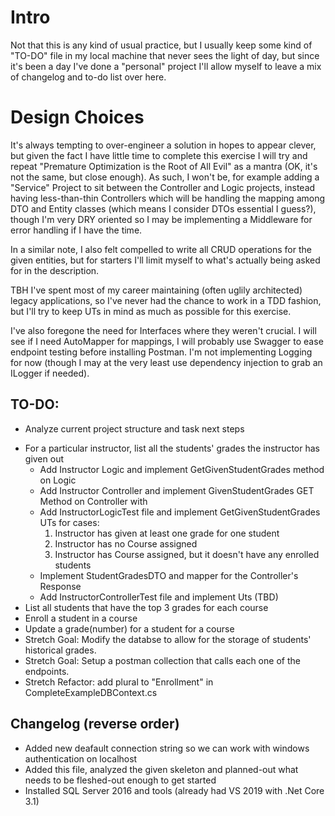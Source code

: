# Intro

Not that this is any kind of usual practice, but I usually keep some kind of "TO-DO" file in my local machine that never sees the light of day, but since it's been a day I've done a "personal" project I'll allow myself to leave a mix of changelog and to-do list over here.

# Design Choices

It's always tempting to over-engineer a solution in hopes to appear clever, but given the fact I have little time to complete this exercise I will try and repeat "Premature Optimization is the Root of All Evil" as a mantra (OK, it's not the same, but close enough). As such, I won't be, for example adding a "Service" Project to sit between the Controller and Logic projects, instead having less-than-thin Controllers which will be handling the mapping among DTO and Entity classes (which means I consider DTOs essential I guess?), though I'm very DRY oriented so I may be implementing a Middleware for error handling if I have the time. 

In a similar note, I also felt compelled to write all CRUD operations for the given entities, but for starters I'll limit myself to what's actually being asked for in the description.

TBH I've spent most of my career maintaining (often uglily architected) legacy applications, so I've never had the chance to work in a TDD fashion, but I'll try to keep UTs in mind as much as possible for this exercise.

I've also foregone the need for Interfaces where they weren't crucial. I will see if I need AutoMapper for mappings, I will probably use Swagger to ease endpoint testing before installing Postman. I'm not implementing Logging for now (though I may at the very least use dependency injection to grab an ILogger if needed).

## TO-DO:

- Analyze current project structure and task next steps
* For a particular instructor, list all the students' grades the instructor has given out
	- Add Instructor Logic and implement GetGivenStudentGrades method on Logic	
	- Add Instructor Controller and implement GivenStudentGrades GET Method on Controller with 
	- Add InstructorLogicTest file and implement GetGivenStudentGrades UTs for cases:
		1. Instructor has given at least one grade for one student
		2. Instructor has no Course assigned
		3. Instructor has Course assigned, but it doesn't have any enrolled students
	- Implement StudentGradesDTO and mapper for the Controller's Response
	- Add InstructorControllerTest file and implement Uts (TBD)
* List all students that have the top 3 grades for each course
* Enroll a student in a course
* Update a grade(number) for a student for a course
* Stretch Goal: Modify the databse to allow for the storage of students' historical grades.
* Stretch Goal: Setup a postman collection that calls each one of the endpoints.
* Stretch Refactor: add plural to "Enrollment" in CompleteExampleDBContext.cs

## Changelog (reverse order)

- Added new deafault connection string so we can work with windows authentication on localhost
- Added this file, analyzed the given skeleton and planned-out what needs to be fleshed-out enough to get started
- Installed SQL Server 2016 and tools (already had VS 2019 with .Net Core 3.1)
